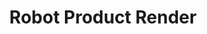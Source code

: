 ---
title: Robot Product Render
thumbnail: "../images/Robot_Product_render-Walpaper-1.JPG"
type: "3d"
images: []
---